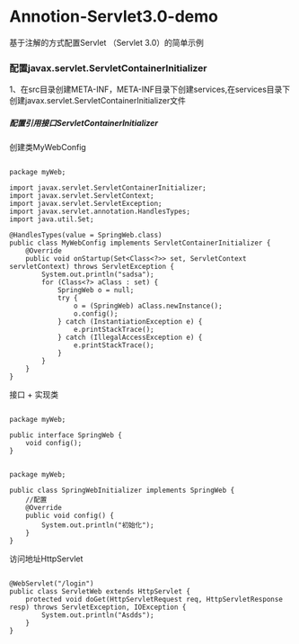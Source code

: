 # Annotion-Servlet3.0-demo
基于注解的方式配置Servlet （Servlet 3.0）的简单示例

### 配置javax.servlet.ServletContainerInitializer

1、在src目录创建META-INF，META-INF目录下创建services,在services目录下创建javax.servlet.ServletContainerInitializer文件

##### 配置引用接口ServletContainerInitializer

创建类MyWebConfig

~~~

package myWeb;

import javax.servlet.ServletContainerInitializer;
import javax.servlet.ServletContext;
import javax.servlet.ServletException;
import javax.servlet.annotation.HandlesTypes;
import java.util.Set;

@HandlesTypes(value = SpringWeb.class)
public class MyWebConfig implements ServletContainerInitializer {
    @Override
    public void onStartup(Set<Class<?>> set, ServletContext servletContext) throws ServletException {
        System.out.println("sadsa");
        for (Class<?> aClass : set) {
            SpringWeb o = null;
            try {
                o = (SpringWeb) aClass.newInstance();
                o.config();
            } catch (InstantiationException e) {
                e.printStackTrace();
            } catch (IllegalAccessException e) {
                e.printStackTrace();
            }
        }
    }
}

~~~

接口 + 实现类

~~~

package myWeb;

public interface SpringWeb {
    void config();
}


package myWeb;

public class SpringWebInitializer implements SpringWeb {
    //配置
    @Override
    public void config() {
        System.out.println("初始化");
    }
}

~~~

访问地址HttpServlet

~~~

@WebServlet("/login")
public class ServletWeb extends HttpServlet {
    protected void doGet(HttpServletRequest req, HttpServletResponse resp) throws ServletException, IOException {
        System.out.println("Asdds");
    }
}

~~~



